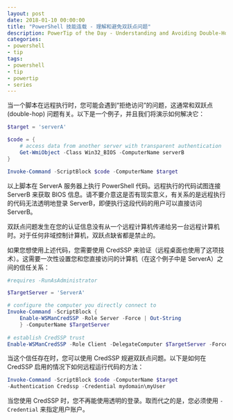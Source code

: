 ```yaml
---
layout: post
date: 2018-01-10 00:00:00
title: "PowerShell 技能连载 - 理解和避免双跃点问题"
description: PowerTip of the Day - Understanding and Avoiding Double-Hop
categories:
- powershell
- tip
tags:
- powershell
- tip
- powertip
- series
---
```

当一个脚本在远程执行时，您可能会遇到“拒绝访问”的问题，这通常和双跃点 (double-hop) 问题有关。以下是一个例子，并且我们将演示如何解决它：

```powershell
$target = 'serverA'

$code = {
    # access data from another server with transparent authentication
    Get-WmiObject -Class Win32_BIOS -ComputerName serverB
}

Invoke-Command -ScriptBlock $code -ComputerName $target
```

以上脚本在 ServerA 服务器上执行 PowerShell 代码。远程执行的代码试图连接 ServerB 来获取 BIOS 信息。请不要介意这是否有现实意义，有关系的是远程执行的代码无法透明地登录 ServerB，即便执行这段代码的用户可以直接访问 ServerB。

双跃点问题发生在您的认证信息没有从一个远程计算机传递给另一台远程计算机时。对于任何非域控制计算机，双跃点缺省都是禁止的。

如果您想使用上述代码，您需要使用 CredSSP 来验证（远程桌面也使用了这项技术）。这需要一次性设置您和您直接访问的计算机（在这个例子中是 ServerA）之间的信任关系：

```powershell
#requires -RunAsAdministrator

$TargetServer = 'ServerA'

# configure the computer you directly connect to
Invoke-Command -ScriptBlock { 
    Enable-WSManCredSSP -Role Server -Force | Out-String
    } -ComputerName $TargetServer 
    
# establish CredSSP trust
Enable-WSManCredSSP -Role Client -DelegateComputer $TargetServer -Force
```

当这个信任存在时，您可以使用 CredSSP 规避双跃点问题。以下是如何在 CredSSP 启用的情况下如何远程运行代码的方法：

```powershell
Invoke-Command -ScriptBlock $code -ComputerName $target 
-Authentication Credssp -Credential mydomain\myUser
```

当您使用 CredSSP 时，您不再能使用透明的登录。取而代之的是，您必须使用 `-Credential` 来指定用户账户。

<!--本文国际来源：[Understanding and Avoiding Double-Hop](http://community.idera.com/powershell/powertips/b/tips/posts/understanding-and-avoiding-double-hop)-->
